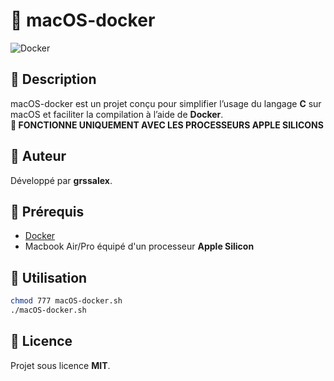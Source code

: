 # 🚀 macOS-docker

![Docker](https://img.shields.io/badge/Docker-%230099FF.svg?style=for-the-badge&logo=docker&logoColor=white)

## 📖 Description
macOS-docker est un projet conçu pour simplifier l’usage du langage **C** sur macOS et faciliter la compilation à l’aide de **Docker**.  
** FONCTIONNE UNIQUEMENT AVEC LES PROCESSEURS APPLE SILICONS**

## 👤 Auteur
Développé par **grssalex**.

## 🎯 Prérequis
- [Docker](https://www.docker.com/get-started)
- Macbook Air/Pro équipé d'un processeur **Apple Silicon**

## 🚀 Utilisation
```sh
chmod 777 macOS-docker.sh
./macOS-docker.sh
```

## 📜 Licence
Projet sous licence **MIT**.
